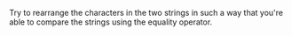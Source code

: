 Try to rearrange the characters in the two strings in such a way
that you're able to compare the strings using the equality operator.